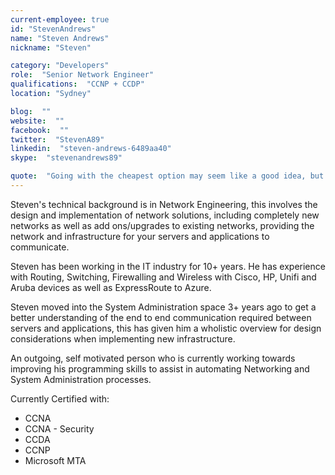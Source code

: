 ```yaml
---
current-employee: true
id: "StevenAndrews"
name: "Steven Andrews"
nickname: "Steven"

category: "Developers"
role:  "Senior Network Engineer"
qualifications:  "CCNP + CCDP"
location: "Sydney"

blog:  ""
website:  ""
facebook:  ""
twitter:  "StevenA89"
linkedin:  "steven-andrews-6489aa40"
skype:  "stevenandrews89"

quote:  "Going with the cheapest option may seem like a good idea, but it generally leads to a more expensive and time consuming job to resolve a poor design."
---
```


Steven's technical background is in Network Engineering, this involves the design and implementation of network solutions, including completely new networks as well as add ons/upgrades to existing networks, providing the network and infrastructure for your servers and applications to communicate.  

Steven has been working in the IT industry for 10+ years. He has experience with Routing, Switching, Firewalling and Wireless with Cisco, HP, Unifi and Aruba devices as well as ExpressRoute to Azure.  

Steven moved into the System Administration space 3+ years ago to get a better understanding of the end to end communication required between servers and applications, this has given him a wholistic overview for design considerations when implementing new infrastructure.   

An outgoing, self motivated person who is currently working towards improving his programming skills to assist in automating Networking and System Administration processes.   

Currently Certified with:

*   CCNA  
*   CCNA - Security
*   CCDA  
*   CCNP  
*   Microsoft MTA  
